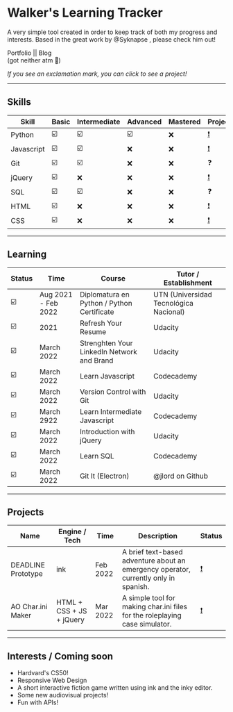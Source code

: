# Walker's Learning Tracker

 A very simple tool created in order to keep track of both my progress and interests. Based in the great work by @Syknapse  , please check him out!

Portfolio || Blog <br>
(got neither atm :woozy_face:)

*If you see an exclamation mark, you can click to see a project!*
___

## Skills

| Skill      | Basic                   | Intermediate            | Advanced                | Mastered | Project(s)                                                                        |
| ---------- | ----------------------- | ----------------------- | ----------------------- | -------- | --------------------------------------------------------------------------------- |
| Python     | :ballot_box_with_check: | :ballot_box_with_check: | :ballot_box_with_check: | :x:      | [:exclamation:](https://github.com/WalkerMillgress/Python-Sorter-App)             |
| Javascript | :ballot_box_with_check: | :ballot_box_with_check: | :x:                     | :x:      | [:exclamation:](https://github.com/WalkerMillgress/AttorneyOnline-char.ini-Maker) |
| Git        | :ballot_box_with_check: | :ballot_box_with_check: | :x:                     | :x:      | :question:                                                                        |
| jQuery     | :ballot_box_with_check: | :x:                     | :x:                     | :x:      | [:exclamation:](https://github.com/WalkerMillgress/AttorneyOnline-char.ini-Maker)                                                                        |
| SQL        | :ballot_box_with_check: | :ballot_box_with_check: | :x:                     | :x:      | :question:                                                                        |
| HTML       | :ballot_box_with_check: | :x:                     | :x:                     | :x:      | [:exclamation:](https://github.com/WalkerMillgress/AttorneyOnline-char.ini-Maker)                                                                        |
| CSS        | :ballot_box_with_check: | :x:                     | :x:                     | :x:      | [:exclamation:](https://github.com/WalkerMillgress/AttorneyOnline-char.ini-Maker)                                                                                  |
___

## Learning

| Status                  | Time                | Course                                     | Tutor / Establishment                  |
| ----------------------- | ------------------- | ------------------------------------------ | -------------------------------------- |
| :ballot_box_with_check: | Aug 2021 - Feb 2022 | Diplomatura en Python / Python Certificate | UTN (Universidad Tecnológica Nacional) |
| :ballot_box_with_check: | 2021                | Refresh Your Resume                        | Udacity                                |
| :ballot_box_with_check: | March 2022          | Strenghten Your LinkedIn Network and Brand | Udacity                                |
| :ballot_box_with_check: | March 2022          | Learn Javascript                           | Codecademy                             |
| :ballot_box_with_check: | March 2022          | Version Control with Git                   | Udacity                                |
| :ballot_box_with_check: | March 2922          | Learn Intermediate Javascript              | Codecademy                             |
| :ballot_box_with_check: | March 2022          | Introduction with jQuery                   | Udacity                                |
| :ballot_box_with_check: | March 2022          | Learn SQL                                  | Codecademy                             |
| :ballot_box_with_check: | March 2022          | Git It (Electron)                          | @jlord on Github                                       |
___

## Projects

| Name               | Engine / Tech            | Time     | Description                                                                          | Status                                                                            |
| ------------------ | ------------------------ | -------- | ------------------------------------------------------------------------------------ | --------------------------------------------------------------------------------- |
| DEADLINE Prototype | ink                      | Feb 2022 | A brief text-based adventure about an emergency operator, currently only in spanish. | [:exclamation:](https://1ksteps.itch.io/deadline-alpha)                           |
| AO Char.ini Maker  | HTML + CSS + JS + jQuery | Mar 2022 | A simple tool for making char.ini files for the roleplaying case simulator.          | [:exclamation:](https://github.com/WalkerMillgress/AttorneyOnline-char.ini-Maker) |
___

## Interests / Coming soon

- Hardvard's CS50!
- Responsive Web Design
- A short interactive fiction game written using ink and the inky editor.
- Some new audiovisual projects!
- Fun with APIs!
